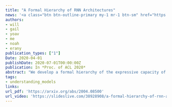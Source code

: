 ```yaml
---
title: "A Formal Hierarchy of RNN Architectures"
news: '<a class="btn btn-outline-primary my-1 mr-1 btn-sm" href="https://lambdaviking.com/post/rr-hierarchy/"  target="_blank" rel="noopener noreferrer">blog</a>'
authors:
- will
- gail
- yoav
- me
- noah
- erany
publication_types: ["1"]
Date: 2020-04-01
publishDate: 2020-07-01T00:00:00Z
publication: In *Proc. of ACL 2020*
abstract: "We develop a formal hierarchy of the expressive capacity of RNN architectures. The hierarchy is based around two formal properties: space complexity, which is a measure of the RNN's memory, and rational recurrence, defined as whether the recurrent update can be described by a weighted finite-state machine. We place several RNN variants within this hierarchy. For example, we prove that the LSTM is not rational, which formally separates it from the related QRNN (Bradbury et al., 2016). We also show how the expressive capacity of these models is expanded by stacking multiple layers or composing them with different pooling functions.  Our results build on the theory of 'saturated' RNNs (Merrill, 2019). While formally extending these findings to unsaturated RNNs is left to future work, we hypothesize that the practical learnable capacity of unsaturated RNNs obeys a similar hierarchy. Experimental findings from training unsaturated networks on formal languages support this conjecture."
tags:
- understanding_models 
links:
url_pdf: 'https://arxiv.org/abs/2004.08500'
url_video: 'https://slideslive.com/38928908/a-formal-hierarchy-of-rnn-architectures'
---
```


